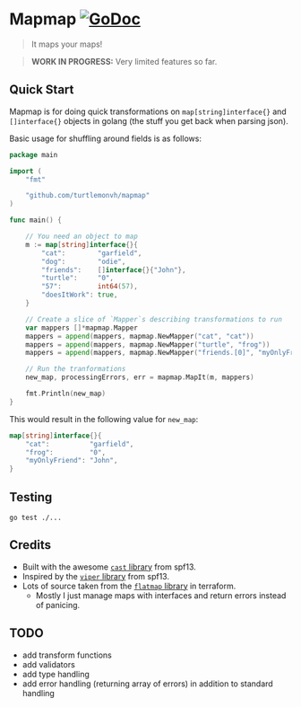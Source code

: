 Mapmap [![GoDoc](https://godoc.org/github.com/turtlemonvh/mapmap?status.svg)](https://godoc.org/github.com/turtlemonvh/mapmap)
===

> It maps your maps!

> **WORK IN PROGRESS:** Very limited features so far.

## Quick Start

Mapmap is for doing quick transformations on `map[string]interface{}` and `[]interface{}` objects in golang (the stuff you get back when parsing json).

Basic usage for shuffling around fields is as follows:

```go
package main

import (
    "fmt"

    "github.com/turtlemonvh/mapmap"
)

func main() {

    // You need an object to map
    m := map[string]interface{}{
        "cat":        "garfield",
        "dog":        "odie",
        "friends":    []interface{}{"John"},
        "turtle":     "0",
        "57":         int64(57),
        "doesItWork": true,
    }

    // Create a slice of `Mapper`s describing transformations to run
    var mappers []*mapmap.Mapper
    mappers = append(mappers, mapmap.NewMapper("cat", "cat"))
    mappers = append(mappers, mapmap.NewMapper("turtle", "frog"))
    mappers = append(mappers, mapmap.NewMapper("friends.[0]", "myOnlyFriend"))

    // Run the tranformations
    new_map, processingErrors, err = mapmap.MapIt(m, mappers)

    fmt.Println(new_map)
}
```

This would result in the following value for `new_map`:

```go
map[string]interface{}{
    "cat":          "garfield",
    "frog":         "0",
    "myOnlyFriend": "John",
}
```

## Testing

    go test ./...

## Credits

* Built with the awesome [`cast` library](https://github.com/spf13/cast) from spf13. 
* Inspired by the [`viper` library](https://github.com/spf13/cast) from spf13.
* Lots of source taken from the [`flatmap` library](https://github.com/hashicorp/terraform/blob/master/flatmap/flatten.go) in terraform.
    * Mostly I just manage maps with interfaces and return errors instead of panicing.

## TODO

* add transform functions
* add validators
* add type handling
* add error handling (returning array of errors) in addition to standard handling
